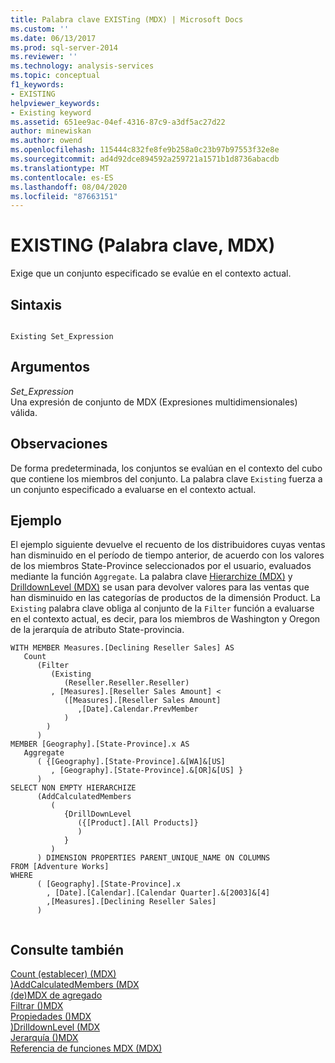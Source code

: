 ```yaml
---
title: Palabra clave EXISTing (MDX) | Microsoft Docs
ms.custom: ''
ms.date: 06/13/2017
ms.prod: sql-server-2014
ms.reviewer: ''
ms.technology: analysis-services
ms.topic: conceptual
f1_keywords:
- EXISTING
helpviewer_keywords:
- Existing keyword
ms.assetid: 651ee9ac-04ef-4316-87c9-a3df5ac27d22
author: minewiskan
ms.author: owend
ms.openlocfilehash: 115444c832fe8fe9b258a0c23b97b97553f32e8e
ms.sourcegitcommit: ad4d92dce894592a259721a1571b1d8736abacdb
ms.translationtype: MT
ms.contentlocale: es-ES
ms.lasthandoff: 08/04/2020
ms.locfileid: "87663151"
---
```

# <a name="existing-keyword-mdx"></a>EXISTING (Palabra clave, MDX)
  Exige que un conjunto especificado se evalúe en el contexto actual.  
  
## <a name="syntax"></a>Sintaxis  
  
```  
  
Existing Set_Expression  
```  
  
## <a name="arguments"></a>Argumentos  
 *Set_Expression*  
 Una expresión de conjunto de MDX (Expresiones multidimensionales) válida.  
  
## <a name="remarks"></a>Observaciones  
 De forma predeterminada, los conjuntos se evalúan en el contexto del cubo que contiene los miembros del conjunto. La palabra clave `Existing` fuerza a un conjunto especificado a evaluarse en el contexto actual.  
  
## <a name="example"></a>Ejemplo  
 El ejemplo siguiente devuelve el recuento de los distribuidores cuyas ventas han disminuido en el período de tiempo anterior, de acuerdo con los valores de los miembros State-Province seleccionados por el usuario, evaluados mediante la función `Aggregate`. La palabra clave [Hierarchize &#40;MDX&#41;](/sql/mdx/hierarchize-mdx) y [DrilldownLevel (MDX)](/sql/mdx/drilldownlevel-mdx) se usan para devolver valores para las ventas que han disminuido en las categorías de productos de la dimensión Product. La `Existing` palabra clave obliga al conjunto de la `Filter` función a evaluarse en el contexto actual, es decir, para los miembros de Washington y Oregon de la jerarquía de atributo State-provincia.  
  
```  
WITH MEMBER Measures.[Declining Reseller Sales] AS  
   Count  
      (Filter  
         (Existing  
            (Reseller.Reseller.Reseller)  
         , [Measures].[Reseller Sales Amount] <   
            ([Measures].[Reseller Sales Amount]  
               ,[Date].Calendar.PrevMember  
            )  
        )  
      )  
MEMBER [Geography].[State-Province].x AS   
   Aggregate   
      ( {[Geography].[State-Province].&[WA]&[US]  
         , [Geography].[State-Province].&[OR]&[US] }   
      )  
SELECT NON EMPTY HIERARCHIZE   
      (AddCalculatedMembers   
         (   
            {DrillDownLevel  
               ({[Product].[All Products]}  
               )  
            }   
         )   
      ) DIMENSION PROPERTIES PARENT_UNIQUE_NAME ON COLUMNS   
FROM [Adventure Works]  
WHERE   
      ( [Geography].[State-Province].x  
        , [Date].[Calendar].[Calendar Quarter].&[2003]&[4]  
        ,[Measures].[Declining Reseller Sales]  
      )  
  
```  
  
## <a name="see-also"></a>Consulte también  
 [Count &#40;establecer&#41; &#40;MDX&#41;](/sql/mdx/count-set-mdx)   
 [&#41;AddCalculatedMembers &#40;MDX](/sql/mdx/addcalculatedmembers-mdx)   
 [&#40;de&#41;MDX de agregado](/sql/mdx/aggregate-mdx)   
 [Filtrar &#40;&#41;MDX](/sql/mdx/filter-mdx)   
 [Propiedades &#40;&#41;MDX](/sql/mdx/properties-mdx)   
 [&#41;DrilldownLevel &#40;MDX](/sql/mdx/drilldownlevel-mdx)   
 [Jerarquía &#40;&#41;MDX](/sql/mdx/hierarchize-mdx)   
 [Referencia de funciones MDX &#40;MDX&#41;](/sql/mdx/mdx-function-reference-mdx)  
  
  
